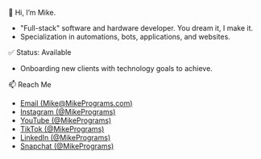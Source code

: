 👋 Hi, I’m Mike.
- "Full-stack" software and hardware developer. You dream it, I make it.
- Specialization in automations, bots, applications, and websites.

✅ Status: Available
- Onboarding new clients with technology goals to achieve.

📫 Reach Me
- [Email (Mike@MikePrograms.com)](mailto:mike@mikeprograms.com)
- [Instagram (@MikePrograms)](https://instagram.com/mikeprograms)
- [YouTube (@MikePrograms)](https://youtube.com/@mikeprograms)
- [TikTok (@MikePrograms)](https://tiktok.com/@mikeprograms)
- [LinkedIn (@MikePrograms)](https://linkedin.com/in/mikeprograms)
- [Snapchat (@MikePrograms)](https://www.snapchat.com/add/mikeprograms)
